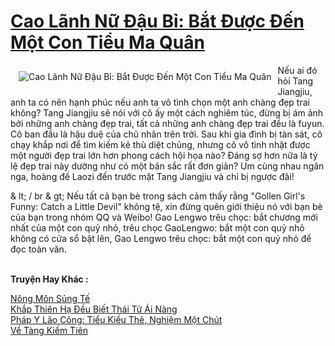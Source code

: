 <a href="https://truyentiki.com/cao-lanh-nu-dau-bi-bat-duoc-den-mot-con-tieu-ma-quan.31664/" title="Cao Lãnh Nữ Đậu Bỉ: Bắt Được Đến Một Con Tiểu Ma Quân"><h1>Cao Lãnh Nữ Đậu Bỉ: Bắt Được Đến Một Con Tiểu Ma Quân</h1></a><div style="display:table"><img align="right" style="float: left; padding: 10px;" src="https://truyentiki.com/a/img/str/src/31664.jpg" alt="Cao Lãnh Nữ Đậu Bỉ: Bắt Được Đến Một Con Tiểu Ma Quân">Nếu ai đó hỏi Tang Jiangjiu, anh ta có nên hạnh phúc nếu anh ta vô tình chọn một anh chàng đẹp trai không? Tang Jiangjiu sẽ nói với cô ấy một cách nghiêm túc, đừng bị ám ảnh bởi những anh chàng đẹp trai, tất cả những anh chàng đẹp trai đều là fuyun. Cô ban đầu là hậu duệ của chủ nhân trên trời. Sau khi gia đình bị tàn sát, cô chạy khắp nơi để tìm kiếm kẻ thù diệt chủng, nhưng cô vô tình nhặt được một người đẹp trai lớn hơn phong cách hội họa nào? Đáng sợ hơn nữa là tỷ lệ đẹp trai này dường như có một bản sắc rất đơn giản? Um cùng nhau ngân nga, hoàng đế Laozi đến trước mặt Tang Jiangjiu và chỉ bị ngược đãi! <p></p> & lt; / br & gt; Nếu tất cả bạn bè trong sách cảm thấy rằng "Gollen Girl&#39;s Funny: Catch a Little Devil" không tệ, xin đừng quên giới thiệu nó với bạn bè của bạn trong nhóm QQ và Weibo! Gao Lengwo trêu chọc: bắt chương mới nhất của một con quỷ nhỏ, trêu chọc GaoLengwo: bắt một con quỷ nhỏ không có cửa sổ bật lên, Gao Lengwo trêu chọc: bắt một con quỷ nhỏ để đọc toàn văn.</div><p><br><b>Truyện Hay Khác :</b></p><a href="https://truyentiki.com/nong-mon-sung-te.31663/" alt="Nông Môn Sủng Tế">Nông Môn Sủng Tế</a><br/><a href="https://github.com/nownovels/top500/tree/master/truyenhay/33693/" alt="Khắp Thiên Hạ Đều Biết Thái Tử Ái Nàng">Khắp Thiên Hạ Đều Biết Thái Tử Ái Nàng</a><br/><a href="https://github.com/nownovels/truyenhay/tree/master/truyenhay/30790/README.md" alt="Pháp Y Lão Công: Tiểu Kiều Thê, Nghiệm Một Chút">Pháp Y Lão Công: Tiểu Kiều Thê, Nghiệm Một Chút</a><br/><a href="https://github.com/nownovels/topcv/tree/master/truyenhay/31824/README.md" alt="Về Tàng Kiếm Tiên">Về Tàng Kiếm Tiên</a><br/>